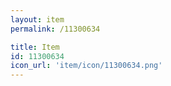 ```yaml
---
layout: item
permalink: /11300634

title: Item
id: 11300634
icon_url: 'item/icon/11300634.png'
---
```

